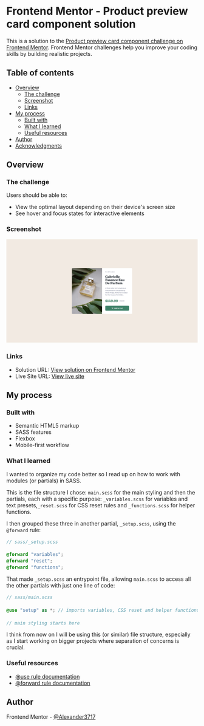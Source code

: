 # Frontend Mentor - Product preview card component solution

This is a solution to the [Product preview card component challenge on Frontend Mentor](https://www.frontendmentor.io/challenges/product-preview-card-component-GO7UmttRfa). Frontend Mentor challenges help you improve your coding skills by building realistic projects. 

## Table of contents

- [Overview](#overview)
  - [The challenge](#the-challenge)
  - [Screenshot](#screenshot)
  - [Links](#links)
- [My process](#my-process)
  - [Built with](#built-with)
  - [What I learned](#what-i-learned)
  - [Useful resources](#useful-resources)
- [Author](#author)
- [Acknowledgments](#acknowledgments)

## Overview

### The challenge

Users should be able to:

- View the optimal layout depending on their device's screen size
- See hover and focus states for interactive elements

### Screenshot

![](./screenshot.png)

### Links

- Solution URL: [View solution on Frontend Mentor](https://your-solution-url.com)
- Live Site URL: [View live site](https://your-live-site-url.com)

## My process

### Built with

- Semantic HTML5 markup
- SASS features
- Flexbox
- Mobile-first workflow

### What I learned

I wanted to organize my code better so I read up on how to work with modules (or partials) in SASS. 

This is the file structure I chose: `main.scss` for the main styling and then the partials, each with a specific purpose: `_variables.scss` for variables and text presets,`_reset.scss` for CSS reset rules and `_functions.scss` for helper functions. 

I then grouped these three in another partial, `_setup.scss`, using the `@forward` rule:
```scss
// sass/_setup.scss

@forward "variables";
@forward "reset";
@forward "functions";
```
That made `_setup.scss` an entrypoint file, allowing `main.scss` to access all the other partials with just one line of code:
```scss
// sass/main.scss

@use "setup" as *; // imports variables, CSS reset and helper functions

// main styling starts here
```
I think from now on I will be using this (or similar) file structure, especially as I start working on bigger projects where separation of concerns is crucial.

### Useful resources

- [@use rule documentation](https://www.example.com)
- [@forward rule documentation](https://sass-lang.com/documentation/at-rules/forward/)

## Author

Frontend Mentor - [@Alexander3717](https://www.frontendmentor.io/profile/Alexander3717)
